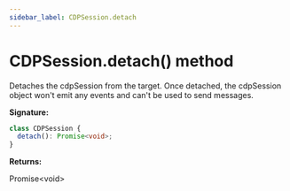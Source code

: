 ```yaml
---
sidebar_label: CDPSession.detach
---
```


# CDPSession.detach() method

Detaches the cdpSession from the target. Once detached, the cdpSession object won't emit any events and can't be used to send messages.

**Signature:**

```typescript
class CDPSession {
  detach(): Promise<void>;
}
```

**Returns:**

Promise&lt;void&gt;
